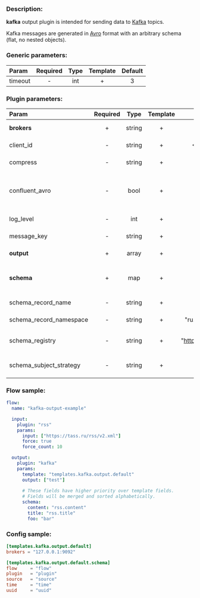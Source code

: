 ### Description:

**kafka** output plugin is intended for sending data to [Kafka](https://kafka.apache.org/) topics.  

Kafka messages are generated in [Avro](https://en.wikipedia.org/wiki/Apache_Avro) format with an arbitrary schema (flat, no nested objects).


### Generic parameters:

| Param   | Required | Type | Template | Default |
|:--------|:--------:|:----:|:--------:|:-------:|
| timeout |    -     | int  |    +     |    3    |


### Plugin parameters:

| Param                   | Required | Type   | Template | Default                 | Example                                            | Description                                                                                                                                    |
|:------------------------|:--------:|:------:|:--------:|:-----------------------:|:--------------------------------------------------:|:-----------------------------------------------------------------------------------------------------------------------------------------------|
| **brokers**             | +        | string | +        | ""                      | "127.0.0.1:9092,host:1111"                         | List of Kafka brokers.                                                                                                                         |
| client_id               | -        | string | +        | <FLOW_NAME>             | "gosquito"                                         | Client identification.                                                                                                                         |
| compress                | -        | string | +        | "none"                  | "zstd"                                             | Compression algorithm.                                                                                                                         |
| confluent_avro          | -        | bool   | +        | false                   | true                                               | Send [Confluent Avro (magic byte + schema)](https://docs.confluent.io/platform/current/schema-registry/serdes-develop/index.html#wire-format). |
| log_level               | -        | int    | +        | 0                       | 7                                                  | librdkafka log level.                                                                                                                          |
| message_key             | -        | string | +        | "none"                  | "partkey1"                                         | Message partition key.                                                                                                                         |
| **output**              | +        | array  | +        | []                      | ["news"]                                           | List of Kafka topics.                                                                                                                          |
| **schema**              | +        | map    | +        | map[]                   | see example                                        | Dynamic schema for Kafka messages.                                                                                                             |
| schema_record_name      | -        | string | +        | "DataItem"              | "event"                                            | [Avro record name](http://avro.apache.org/docs/current/spec.html).                                                                             |
| schema_record_namespace | -        | string | +        | "ru.livelace.gosquito"  | "com.example"                                      | [Avro record namespace](http://avro.apache.org/docs/current/spec.html).                                                                        |
| schema_registry         | -        | string | +        | "http://127.0.0.1:8081" | "https://host.example.com"                         | [Confluent schema registry](https://docs.confluent.io/current/schema-registry/index.html).                                                     |
| schema_subject_strategy | -        | string | +        | "TopicName"             | "TopicName",<br>"RecordName",<br>"TopicRecordName" | [Subject name strategy](https://docs.confluent.io/current/schema-registry/serdes-develop/index.html#subject-name-strategy).                    |


### Flow sample:

```yaml
flow:
  name: "kafka-output-example"

  input:
    plugin: "rss"
    params:
      input: ["https://tass.ru/rss/v2.xml"]
      force: true
      force_count: 10

  output:
    plugin: "kafka"
    params:
      template: "templates.kafka.output.default"
      output: ["test"]
      
      # These fields have higher priority over template fields.
      # Fields will be merged and sorted alphabetically. 
      schema:
        content: "rss.content"
        title: "rss.title"
        foo: "bar"
```

### Config sample:

```toml
[templates.kafka.output.default]
brokers = "127.0.0.1:9092"

[templates.kafka.output.default.schema]
flow     = "flow"
plugin   = "plugin"
source   = "source"
time     = "time"
uuid     = "uuid"
```

